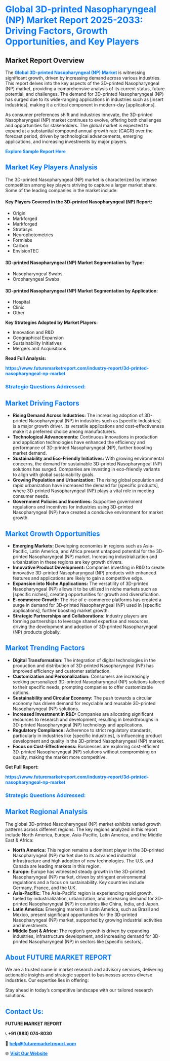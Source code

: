 <h1 style="color: #007BFF;">Global 3D-printed Nasopharyngeal (NP) Market Report 2025-2033: Driving Factors, Growth Opportunities, and Key Players</h1>

<section id="overview">
<h2>Market Report Overview</h2>
<p>The <a href="https://www.futuremarketreport.com/industry-report/3d-printed-nasopharyngeal-np-market" style="color: #007BFF; text-decoration: none;"><strong>Global 3D-printed Nasopharyngeal (NP) Market</strong></a> is witnessing significant growth, driven by increasing demand across various industries. This report delves into the key aspects of the 3D-printed Nasopharyngeal (NP) market, providing a comprehensive analysis of its current status, future potential, and challenges. The demand for 3D-printed Nasopharyngeal (NP) has surged due to its wide-ranging applications in industries such as [insert industries], making it a critical component in modern-day [applications].</p>
<p>As consumer preferences shift and industries innovate, the 3D-printed Nasopharyngeal (NP) market continues to evolve, offering both challenges and opportunities for stakeholders. The global market is expected to expand at a substantial compound annual growth rate (CAGR) over the forecast period, driven by technological advancements, emerging applications, and increasing investments by major players.</p>
</section>

<section id="overview">
<p><a href="https://www.futuremarketreport.com/request-sample/reportId=78459" style="color: #007BFF; text-decoration: none;"><strong>Explore Sample Report Here</strong></a></p>
</section>

<section id="key-players">
<h2 style="color: #007BFF;">Market Key Players Analysis</h2>
<p>The 3D-printed Nasopharyngeal (NP) market is characterized by intense competition among key players striving to capture a larger market share. Some of the leading companies in the market include:</p>
<h4>Key Players Covered in the 3D-printed Nasopharyngeal (NP) Report:</h4>
<ul><li>Origin</li><li>Markforged</li><li>Markforged</li><li>Stratasys</li><li>Neurophotometrics</li><li>Formlabs</li><li>Carbon</li><li>EnvisionTEC</li></ul>
<h4>3D-printed Nasopharyngeal (NP) Market Segmentation by Type:</h4>
<ul><li>Nasopharyngeal Swabs</li><li>Oropharyngeal Swabs</li></ul>

<h4>3D-printed Nasopharyngeal (NP) Market Segmentation by Application:</h4>
<ul><li>Hospital</li><li>Clinic</li><li>Other</li></ul>
<p><strong>Key Strategies Adopted by Market Players:</strong></p>
<ul>
<li>Innovation and R&D</li>
<li>Geographical Expansion</li>
<li>Sustainability Initiatives</li>
<li>Mergers and Acquisitions</li>
</ul>
</section>

<section>
<p><strong>Read Full Analysis: </strong></p><a href="https://www.futuremarketreport.com/industry-report/3d-printed-nasopharyngeal-np-market" style="color: #007BFF; text-decoration: none;"><strong>https://www.futuremarketreport.com/industry-report/3d-printed-nasopharyngeal-np-market</strong></a>
<h3 style="color: #007BFF;">Strategic Questions Addressed:</h3>
</section>

<section id="driving-factors">
<h2 style="color: #007BFF;">Market Driving Factors</h2>
<ul>
<li><strong>Rising Demand Across Industries:</strong> The increasing adoption of 3D-printed Nasopharyngeal (NP) in industries such as [specific industries] is a major growth driver. Its versatile applications and cost-effectiveness make it a preferred choice among manufacturers.</li>
<li><strong>Technological Advancements:</strong> Continuous innovations in production and application technologies have enhanced the efficiency and performance of 3D-printed Nasopharyngeal (NP), further boosting market demand.</li>
<li><strong>Sustainability and Eco-Friendly Initiatives:</strong> With growing environmental concerns, the demand for sustainable 3D-printed Nasopharyngeal (NP) solutions has surged. Companies are investing in eco-friendly variants to align with global sustainability goals.</li>
<li><strong>Growing Population and Urbanization:</strong> The rising global population and rapid urbanization have increased the demand for [specific products], where 3D-printed Nasopharyngeal (NP) plays a vital role in meeting consumer needs.</li>
<li><strong>Government Policies and Incentives:</strong> Supportive government regulations and incentives for industries using 3D-printed Nasopharyngeal (NP) have created a conducive environment for market growth.</li>
</ul>
</section>

<section id="growth-opportunities">
<h2 style="color: #007BFF;">Market Growth Opportunities</h2>
<ul>
<li><strong>Emerging Markets:</strong> Developing economies in regions such as Asia-Pacific, Latin America, and Africa present untapped potential for the 3D-printed Nasopharyngeal (NP) market. Increasing industrialization and urbanization in these regions are key growth drivers.</li>
<li><strong>Innovative Product Development:</strong> Companies investing in R&D to create innovative 3D-printed Nasopharyngeal (NP) products with enhanced features and applications are likely to gain a competitive edge.</li>
<li><strong>Expansion into Niche Applications:</strong> The versatility of 3D-printed Nasopharyngeal (NP) allows it to be utilized in niche markets such as [specific niches], creating opportunities for growth and diversification.</li>
<li><strong>E-commerce Growth:</strong> The rise of e-commerce platforms has created a surge in demand for 3D-printed Nasopharyngeal (NP) used in [specific applications], further boosting market growth.</li>
<li><strong>Strategic Partnerships and Collaborations:</strong> Industry players are forming partnerships to leverage shared expertise and resources, driving the development and adoption of 3D-printed Nasopharyngeal (NP) products globally.</li>
</ul>
</section>

<section id="trending-factors">
<h2 style="color: #007BFF;">Market Trending Factors</h2>
<ul>
<li><strong>Digital Transformation:</strong> The integration of digital technologies in the production and distribution of 3D-printed Nasopharyngeal (NP) has improved efficiency and customer satisfaction.</li>
<li><strong>Customization and Personalization:</strong> Consumers are increasingly seeking personalized 3D-printed Nasopharyngeal (NP) solutions tailored to their specific needs, prompting companies to offer customizable options.</li>
<li><strong>Sustainability and Circular Economy:</strong> The push towards a circular economy has driven demand for recyclable and reusable 3D-printed Nasopharyngeal (NP) solutions.</li>
<li><strong>Increased Investment in R&D:</strong> Companies are allocating significant resources to research and development, resulting in breakthroughs in 3D-printed Nasopharyngeal (NP) technology and applications.</li>
<li><strong>Regulatory Compliance:</strong> Adherence to strict regulatory standards, particularly in industries like [specific industries], is influencing product development and quality in the 3D-printed Nasopharyngeal (NP) market.</li>
<li><strong>Focus on Cost-Effectiveness:</strong> Businesses are exploring cost-efficient 3D-printed Nasopharyngeal (NP) solutions without compromising on quality, making the market more competitive.</li>
</ul>
</section>

<section>
<p><strong>Get Full Report: </strong></p><a href="https://www.futuremarketreport.com/industry-report/3d-printed-nasopharyngeal-np-market" style="color: #007BFF; text-decoration: none;"><strong>https://www.futuremarketreport.com/industry-report/3d-printed-nasopharyngeal-np-market</strong></a>
<h3 style="color: #007BFF;">Strategic Questions Addressed:</h3>
</section>


<section id="regional-analysis">
<h2 style="color: #007BFF;">Market Regional Analysis</h2>
<p>The global 3D-printed Nasopharyngeal (NP) market exhibits varied growth patterns across different regions. The key regions analyzed in this report include North America, Europe, Asia-Pacific, Latin America, and the Middle East & Africa:</p>
<ul>
<li><strong>North America:</strong> This region remains a dominant player in the 3D-printed Nasopharyngeal (NP) market due to its advanced industrial infrastructure and high adoption of new technologies. The U.S. and Canada are leading markets in this region.</li>
<li><strong>Europe:</strong> Europe has witnessed steady growth in the 3D-printed Nasopharyngeal (NP) market, driven by stringent environmental regulations and a focus on sustainability. Key countries include Germany, France, and the U.K.</li>
<li><strong>Asia-Pacific:</strong> The Asia-Pacific region is experiencing rapid growth, fueled by industrialization, urbanization, and increasing demand for 3D-printed Nasopharyngeal (NP) in countries like China, India, and Japan.</li>
<li><strong>Latin America:</strong> Emerging markets in Latin America, such as Brazil and Mexico, present significant opportunities for the 3D-printed Nasopharyngeal (NP) market, supported by growing industrial activities and investments.</li>
<li><strong>Middle East & Africa:</strong> The region’s growth is driven by expanding industries, infrastructure development, and increasing demand for 3D-printed Nasopharyngeal (NP) in sectors like [specific sectors].</li>
</ul>
</section>

<footer>
<h2 style="color: #007BFF;">About FUTURE MARKET REPORT</h2>
<p>We are a trusted name in market research and advisory services, delivering actionable insights and strategic support to businesses across diverse industries. Our expertise lies in offering:</p>

<p>Stay ahead in today’s competitive landscape with our tailored research solutions.</p>

<h2 style="color: #007BFF;">Contact Us:</h2>
<p><strong>FUTURE MARKET REPORT</strong></p>
<p>📞 <strong>+91 (883) 074-8030</strong></p>
<p>📧 <strong><a href="mailto:help@futuremarketreport.com" style="color: #007BFF;">help@futuremarketreport.com</a></strong></p>
<p>🌐 <strong><a href="https://www.futuremarketreport.com/" style="color: #007BFF;">Visit Our Website</a></strong></p>
</footer>